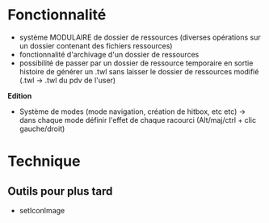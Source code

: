 # Fonctionnalité
- système MODULAIRE de dossier de ressources (diverses opérations sur un dossier contenant des fichiers ressources)
- fonctionnalité d'archivage d'un dossier de ressources
- possibilité de passer par un dossier de ressource temporaire en sortie histoire de générer un .twl sans laisser le dossier de ressources modifié (.twl -> .twl du pdv de l'user)

**Edition**
- Système de modes (mode navigation, création de hitbox, etc etc) -> dans chaque mode définir l'effet de chaque racourci (Alt/maj/ctrl + clic gauche/droit)

# Technique

## Outils pour plus tard 
- setIconImage
